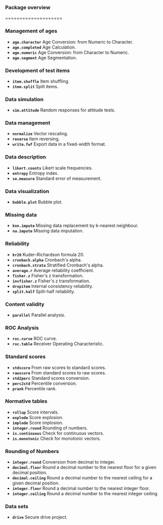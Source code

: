 ### Package overview
====================

### Management of ages
* **`age.character`** Age Conversion: from Numeric to Character.
* **`age.completed`** Age Calculation.
* **`age.numeric`** Age Conversion: from Character to Numeric.
* **`age.segment`** Age Segmentation.

### Development of test items
* **`item.shuffle`** Item shuffling.
* **`item.split`** Split items.

### Data simulation
* **`sim.attitude`** Random responses for attitude tests.

### Data management
* **`normalize`** Vector rescaling.
* **`reverse`** Item reversing.
* **`write.fwf`** Export data in a fixed-width format.

### Data description
* **`likert.counts`** Likert scale frequencies.
* **`entropy`** Entropy index.
* **`se.measure`** Standard error of measurement.

### Data visualization
* **`bubble.plot`** Bubble plot.

### Missing data
* **`knn.impute`** Missing data replacement by k-nearest neighbour.
* **`na.impute`** Missing data imputation.

### Reliability
* **`kr20`** Kuder–Richardson formula 20.
* **`cronbach.alpha`** Cronbach's alpha.
* **`cronbach.strata`** Stratified Cronbach's alpha.
* **`average.r`** Average reliability coefficient.
* **`fisher.z`** Fisher's z transformation.
* **`invfisher.z`** Fisher's z transformation.
* **`dropitem`** Internal consistency reliability.
* **`split.half`** Split-half reliability.

### Content validity
* **`parallel`** Parallel analysis.

### ROC Analysis
* **`roc.curve`** ROC curve.
* **`roc.table`** Receiver Operating Characteristic.

### Standard scores
* **`stdscore`** From raw scores to standard scores.
* **`rawscore`** From standard scores to raw scores.
* **`std2perc`** Standard scores conversion.
* **`perc2std`** Percentile conversion.
* **`prank`** Percentile rank.

### Normative tables
* **`rollup`** Score intervals.
* **`explode`** Score explosion.
* **`implode`** Score implosion.
* **`integer.round`** Rounding of numbers.
* **`is.continuous`** Check for continuous vectors.
* **`is.monotonic`** Check for monotonic vectors.

### Rounding of Numbers
* **`integer.round`** Conversion from decimal to integer.
* **`decimal.floor`** Round a decimal number to the nearest floor for a given decimal position.
* **`decimal.ceiling`** Round a decimal number to the nearest ceiling for a given decimal position.
* **`integer.floor`** Round a decimal number to the nearest integer floor.
* **`integer.ceiling`** Round a decimal number to the nearest integer ceiling.

### Data sets
* **`drive`** Secure drive project.
